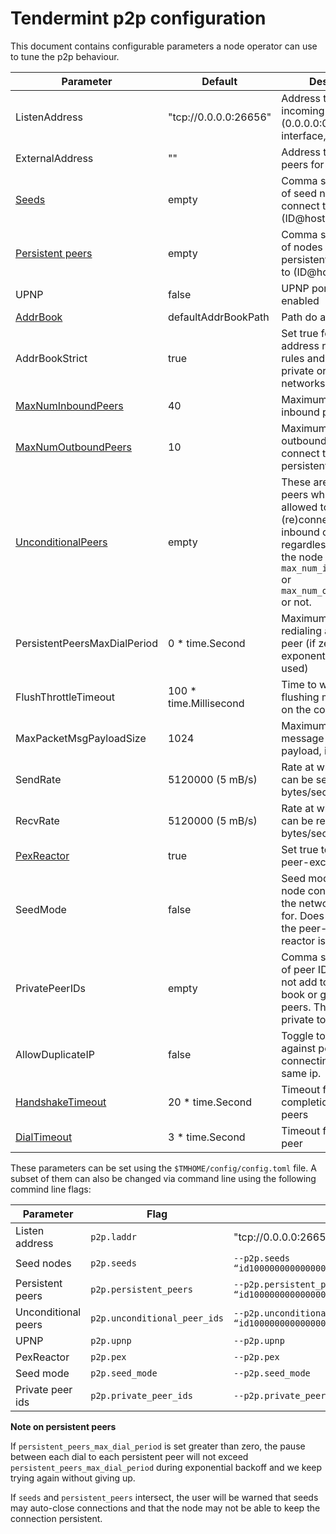 # Tendermint p2p configuration

This document contains configurable parameters a node operator can use to tune the p2p behaviour. 

| Parameter| Default| Description |
| --- | --- | ---|
|   ListenAddress               |   "tcp://0.0.0.0:26656" |   Address to listen for incoming connections (0.0.0.0:0 means any interface, any port)  |
|   ExternalAddress             |  ""                 |  Address to advertise to peers for them to dial |
|   [Seeds](pex-protocol.md#seed-nodes) | empty               | Comma separated list of seed nodes to connect to (ID@host:port )| 
|   [Persistent peers](peer_manager.md#persistent-peers)            | empty               | Comma separated list of nodes to keep persistent connections to (ID@host:port )  |
|	UPNP                        | false               | UPNP port forwarding enabled |
|	[AddrBook](addressbook.md)                    | defaultAddrBookPath | Path do address book |
|	AddrBookStrict              | true                | Set true for strict address routability rules and false for private or local networks |
|	[MaxNumInboundPeers](switch.md#accepting-peers)          |  40 | Maximum number of inbound peers |
|	[MaxNumOutboundPeers](peer_manager.md#ensure-peers)         |  10 |  Maximum number of outbound peers to connect to, excluding persistent peers |
|   [UnconditionalPeers](switch.md#accepting-peers)          | empty                | These are IDs of the peers which are allowed to be (re)connected as both inbound or outbound regardless of whether the node reached `max_num_inbound_peers` or `max_num_outbound_peers` or not. |
|   PersistentPeersMaxDialPeriod| 0 * time.Second      | Maximum pause when redialing a persistent peer (if zero, exponential backoff is used)    |
|	FlushThrottleTimeout        |100 * time.Millisecond| Time to wait before flushing messages out on the connection |
|	MaxPacketMsgPayloadSize     |  1024 | Maximum size of a message packet payload, in bytes |
|	SendRate                    | 5120000 (5 mB/s) | Rate at which packets can be sent, in bytes/second  |
|	RecvRate                    | 5120000 (5 mB/s) | Rate at which packets can be received, in bytes/second|
|	[PexReactor](pex.md)                  |  true            | Set true to enable the peer-exchange reactor |
|	SeedMode                    |       false      | Seed mode, in which node constantly crawls the network and looks for. Does not work if the peer-exchange reactor is disabled.  |
|   PrivatePeerIDs              | empty            | Comma separated list of peer IDsthat we do not add to the address book or gossip to other peers. They stay private to us. |
|	AllowDuplicateIP            | false            | Toggle to disable guard against peers connecting from the same ip.|
|	[HandshakeTimeout](transport.md#connection-upgrade)            | 20 * time.Second | Timeout for handshake completion between peers |
|	[DialTimeout](switch.md#dialing-peers)                 |  3 * time.Second | Timeout for dialing a peer |


These parameters can be set using the `$TMHOME/config/config.toml` file. A subset of them can also be changed via command line using the following commind line flags:

| Parameter | Flag| Example|
| --- | --- | ---|
| Listen address|  `p2p.laddr` |  "tcp://0.0.0.0:26656" |
| Seed nodes | `p2p.seeds` | `--p2p.seeds “id100000000000000000000000000000000@1.2.3.4:26656,id200000000000000000000000000000000@2.3.4.5:4444”` |
| Persistent peers | `p2p.persistent_peers` | `--p2p.persistent_peers “id100000000000000000000000000000000@1.2.3.4:26656,id200000000000000000000000000000000@2.3.4.5:26656”` | 
| Unconditional peers | `p2p.unconditional_peer_ids` | `--p2p.unconditional_peer_ids “id100000000000000000000000000000000,id200000000000000000000000000000000”` |
 | UPNP  | `p2p.upnp` | `--p2p.upnp` | 
 | PexReactor | `p2p.pex` | `--p2p.pex` | 
 | Seed mode | `p2p.seed_mode` | `--p2p.seed_mode` |
 | Private peer ids | `p2p.private_peer_ids` | `--p2p.private_peer_ids “id100000000000000000000000000000000,id200000000000000000000000000000000”` |

 **Note on persistent peers**  
 
 If `persistent_peers_max_dial_period` is set greater than zero, the
pause between each dial to each persistent peer will not exceed `persistent_peers_max_dial_period`
during exponential backoff and we keep trying again without giving up.

If `seeds` and `persistent_peers` intersect,
the user will be warned that seeds may auto-close connections
and that the node may not be able to keep the connection persistent.
